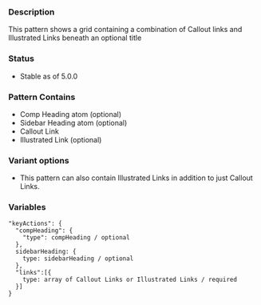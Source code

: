 ### Description
This pattern shows a grid containing a combination of Callout links and Illustrated Links beneath an optional title

### Status
* Stable as of 5.0.0

### Pattern Contains
* Comp Heading atom (optional)
* Sidebar Heading atom (optional)
* Callout Link
* Illustrated Link (optional)

### Variant options
* This pattern can also contain Illustrated Links in addition to just Callout Links.


### Variables
~~~
"keyActions": {
  "compHeading": {
    "type": compHeading / optional 
  },
  sidebarHeading: {
    type: sidebarHeading / optional
  },
  "links":[{
    type: array of Callout Links or Illustrated Links / required
  }]
}
~~~
